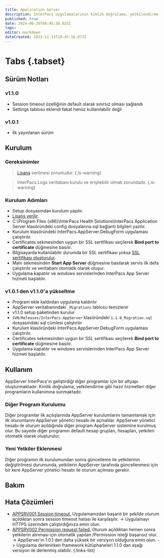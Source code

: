 ```yaml
---
title: Application Server
description: InterPacs uygulamalarının kimlik doğrulama, yetkilendirme gibi ihtiyaçlarını karşılayan servis.
published: true
date: 2024-06-26T08:45:30.025Z
tags: 
editor: markdown
dateCreated: 2023-11-13T10:45:16.073Z
---
```


# Tabs {.tabset}
## Sürüm Notları
### v1.1.0
- Session timeout özelliğinin default olarak sınırsız olması sağlandı
- Settings tablosu eklendi fakat henüz kullanılabilir değil
### v1.0.1
- İlk yayınlanan sürüm
## Kurulum
### Gereksinimler
> [Lisans](/Yardımcı-Uygulamalar/Lisans) verilmesi zorunludur.
{.is-warning}

> InterPacs.Logs veritabanı kurulu ve erişilebilir olmak zorundadır.
{.is-warning}

### Kurulum Adımları
- Setup dosyasından kurulum yapılır.
- [Lisans verilir](/Yardımcı-Uygulamalar/Lisans).
- C:\Program Files (x86)\InterPacs Health Solutions\InterPacs Application Server klasöründeki config dosyalarına sql bağlantı bilgileri yazılır.
- Kurulum klasöründeki InterPacs.AppServer.DebugForm uygulaması çalıştırılır.
- Certificates sekmesinden uygun bir SSL sertifikası seçilerek **Bind port to certificate** düğmesine basılır.
- Bilgisayarda kullanılabilir durumda bir SSL sertifikası yoksa [SSL sertifikası oluşturulur](/Windows/IIS-Sertifika-Olusturma).
- Main sekmesinden **Start App Server** düğmesine basılarak servis ilk defa çalıştırılır ve veritabanı otomatik olarak oluşur.
- Uygulama kapatılır ve windows servislerinden InterPacs App Server hizmeti başlatılır.

### v1.0.1 den v1.1.0'a yükseltme
- Program ekle kaldırdan uygulama kaldırılır
- AppServer veritabanındaki `_Migrations` tablosu temizlenir
- v1.1.0 setup paketinden kurulur
- `SVN/Releases/InterPacs.AppServer` klasöründeki `1.1.0_Migration.sql` dosyasındaki sql cümlesi çalıştırılır
- Kurulum klasöründeki InterPacs.AppServer.DebugForm uygulaması çalıştırılır.
- Certificates sekmesinden uygun bir SSL sertifikası seçilerek **Bind port to certificate** düğmesine basılır.
- Uygulama kapatılır ve windows servislerinden InterPacs App Server hizmeti başlatılır.

## Kullanım
AppServer InterPacs'ın geliştirdiği diğer programlar için bir altyapı oluşturmaktadır. Kimlik doğrulama, yetkilendirme gibi hazır hizmetleri diğer programların kullanımına sunmaktadır.

### Diğer Program Kurulumu
Diğer programlar ilk açılışlarında AppServer kurulumlarını tamamlamak için ilk oturumlarını AppServer yönetici hesabı ile açmalılar. AppServer yönetici hesabı ile oturum açıldığında diğer program AppServer sistemine kurulmuş olur. Bu sayede diğer programın default hesap grupları, hesapları, yetkileri otomatik olarak oluşturulur.

### Yeni Yetkiler Eklenmesi
Diğer programın ilk kurulumundan sonra güncelleme ile yetkilerinin değiştirilmesi durumunda, yetkilerin AppServer tarafında güncellenmesi için bir kere AppServer yönetici hesabı ile oturum açılması gerekir.
## Bakım

## Hata Çözümleri
- [APPSRV001 Session timeout.]() Uygulamanızdan başarılı bir şekilde oturum açıldıktan sonra session timeout hatası ile karşılaşılır.
-> Uygulamayı HTTPS üzerinden çalıştırdığınıza emin olun.
- [APPSRV002 Permission request failed.]() Oturum açıldıktan hemen sonra yetkilerin alınması için otomatik yapılan /Permission isteği başarısız olur.
-> AppServer'ın 1.0.1 den daha yüksek bir versiyon olduğuna emin olun.
-> Uygulama derlenirken framework kütüphaneleri 1.1.0 dan aşağı versiyon ile derlenmiş olabilir.
{.links-list}